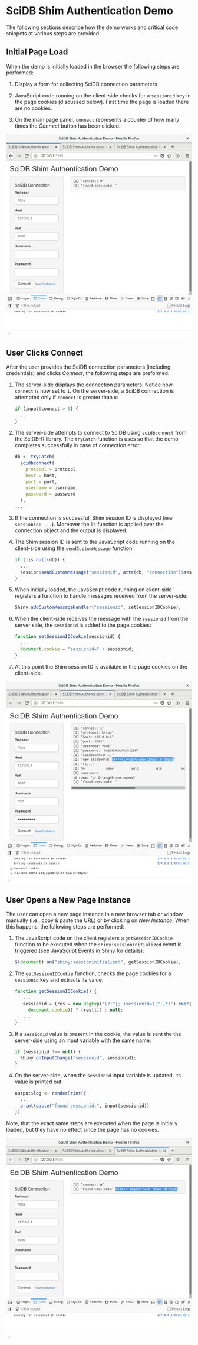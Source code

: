 # SciDB Shim Authentication Demo

The following sections describe how the demo works and critical code
snippets at various steps are provided.

## Initial Page Load

When the demo is initially loaded in the browser the following steps
are performed:

1. Display a form for collecting SciDB connection parameters

1. JavaScript code running on the client-side checks for a `sessionid`
   key in the page cookies (discussed below). First time the page is
   loaded there are no cookies.

1. On the main page panel, `connect` represents a counter of how many
   times the *Connect* button has been clicked.

![Initial Page Load](screenshots/demo-1.png)

## User Clicks Connect

After the user provides the SciDB connection parameters (including
credentials) and clicks *Connect*, the following steps are preformed:

1. The server-side displays the connection parameters. Notice how
   `connect` is now set to `1`. On the server-side, a SciDB connection
   is attempted only if `connect` is greater than `0`:
   ```R
   if (input$connect > 0) {
     ...
   }
   ```

1. The server-side attempts to connect to SciDB using `scidbconnect`
   from the SciDB-R library. The `tryCatch` function is uses so that
   the demo completes successfully in case of connection error:
   ```R
   db <- tryCatch(
     scidbconnect(
       protocol = protocol,
       host = host,
       port = port,
       username = username,
       password = password
     ),
   ...
   ```

1. If the connection is successful, Shim session ID is displayed
   (`new sessionid: ...`). Moreover the `ls` function is applied over
   the connection object and the output is displayed.

1. The Shim session ID is sent to the JavaScript code running on the
   client-side using the `sendCustomMessage` function:
   ```R
   if (!is.null(db)) {
     ...
     session$sendCustomMessage("sessionid", attr(db, "connection")$session)
   }
   ```

1. When initially loaded, the JavaScript code running on client-side
   registers a function to handle messages received from the
   server-side:
   ```JavaScript
   Shiny.addCustomMessageHandler("sessionid", setSessionIDCookie);
   ```

1. When the client-side receives the message with the `sessionid` from
   the server side, the `sessionid` is added to the page cookies:
   ```JavaScript
   function setSessionIDCookie(sessionid) {
     ...
     document.cookie = "sessionid=" + sessionid;
   }
   ```

1. At this point the Shim session ID is available in the page cookies
   on the client-side.

![User Clicks Connect](screenshots/demo-2.png)

## User Opens a New Page Instance

The user can open a new page instance in a new browser tab or window
manually (i.e., copy & paste the URL) or by clicking on *New
Instance*. When this happens, the following steps are performed:

1. The JavaScript code on the client registers a `getSessionIDCookie`
   function to be executed when the `shiny:sessioninitialized` event
   is triggered (see
   [JavaScript Events in Shiny](https://shiny.rstudio.com/articles/js-events.html)
   for details):
   ```JavaScript
   $(document).on("shiny:sessioninitialized", getSessionIDCookie);
   ```

1. The `getSessionIDCookie` function, checks the page cookies for a
   `sessionid` key and extracts its value:
   ```JavaScript
   function getSessionIDCookie() {
      ...
      sessionid = (res = new RegExp('(?:^|; )sessionid=([^;]*)').exec(
        document.cookie)) ? (res[1]) : null;
      ...
   }
   ```

1. If a `sessionid` value is present in the cookie, the value is sent
   the the server-side using an input variable with the same name:
   ```JavaScript
   if (sessionid !== null) {
     Shiny.onInputChange("sessionid", sessionid);
   }
   ```

1. On the server-side, when the `sessionid` input variable is updated,
   its value is printed out:
   ```R
   output$log <- renderPrint({
     ...
     print(paste("found sessionid:", input$sessionid))
   })
   ```

Note, that the exact same steps are executed when the page is initially
loaded, but they have no effect since the page has no cookies.

![New Page Instance](screenshots/demo-3.png)
